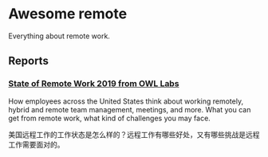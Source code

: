 # Awesome remote
Everything about remote work.

## Reports
### [State of Remote Work 2019 from OWL Labs](https://www.owllabs.com/state-of-remote-work/2019)
How employees across the United States think about working remotely, hybrid and remote team management, meetings, and more.
What you can get from remote work, what kind of challenges you may face.

美国远程工作的工作状态是怎么样的？远程工作有哪些好处，又有哪些挑战是远程工作需要面对的。
